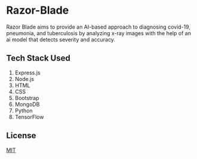 # Razor-Blade

Razor Blade aims to provide an AI-based approach to diagnosing covid-19, pneumonia, and tuberculosis by analyzing x-ray images with the help of an ai model that detects severity and accuracy. 

## Tech Stack Used

1. Express.js
2. Node.js
3. HTML
4. CSS
5. Bootstrap
6. MongoDB
7. Python
8. TensorFlow

## License
[MIT](https://choosealicense.com/licenses/mit/)
